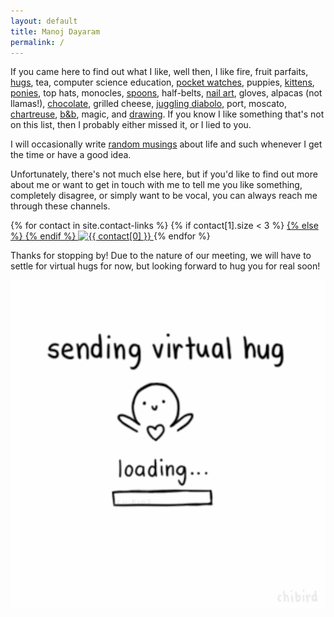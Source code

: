 ```yaml
---
layout: default
title: Manoj Dayaram
permalink: /
---
```


<p id="currently"></p>

If you came here to find out what I like, well then, I like fire,
fruit parfaits, [hugs](/p/everybodyhurts), tea, computer science
education, [pocket watches](http://www.iwcpocketwatch.com/),
puppies, [kittens](http://www.lolcats.com),
[ponies](http://mlp.wikia.com),
top hats, monocles,
[spoons](https://medium.com/@_noj_/the-ultimate-eating-utensil-33831153972f),
half-belts, [nail art](https://www.youtube.com/watch?v=DaYfonm51Lo),
gloves, alpacas (not llamas!), [chocolate](http://www.dandelionchocolate.com/),
grilled cheese, [juggling diabolo](/images/manoj_diabolo.gif),
port, moscato,
[chartreuse](http://www.chartreuse.fr/green-chartreuse;fiche;3;uk.html),
[b&amp;b](http://www.bandbliqueur.com/), magic, and
[drawing](http://blog.noj.cc/tagged/sketch).  If you know I like
something that's not on this list, then I probably either missed
it, or I lied to you.

I will occasionally write [random musings](/blog) about life
and such whenever I get the time or have a good idea.

Unfortunately, there's not much else here, but if you'd like to find out
more about me or want to get in touch with me to tell me you like something,
completely disagree, or simply want to be vocal, you can always reach me
through these channels.

<p id="contacts">
{% for contact in site.contact-links %}
	{% if contact[1].size < 3 %}
	<a class="contact" title="{{ contact[0] }}" href="{{ contact[1][0] }}">
	{% else %}
	<a title="{{ contact[0] }}" href="{{ contact[1][0] }}" onclick="{{ contact[1][2] }}">
	{% endif %}
		<img alt="{{ contact[0] }}" src="{{ contact[1][1] }}">
	</a>
{% endfor %}
</p>

Thanks for stopping by!  Due to the nature of our meeting, we will have to
settle for virtual hugs for now, but looking forward to hug you for real
soon!

![&lt;3](/images/virtual-hug.gif "&lt;3")
